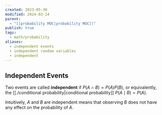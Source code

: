 ```yaml
---
created: 2023-05-30
modified: 2024-03-14
parent:
  - "[[probability MOC|probability MOC]]"
publish: true
tags:
  - math/probability
aliases:
  - independent events
  - independent random variables
  - independent
---
```

## Independent Events

Two events are called **independent** if  $P(A \cap B)=P(A) P(B)$, or equivalently, the [[./conditional probability|conditional probability]] $P(A \mid B)=P(A)$. 

Intuitively, $A$ and $B$ are independent means that observing $B$ does not have any effect on the probability of $A$.